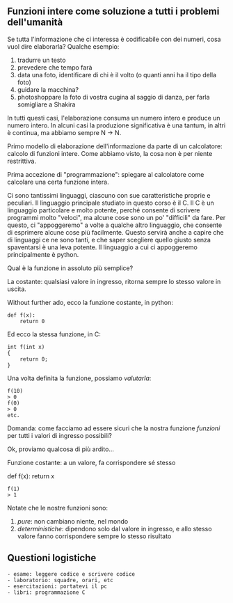 
## Funzioni intere come soluzione a tutti i problemi dell'umanità
Se tutta l'informazione che ci interessa è codificabile con dei numeri, cosa
vuol dire elaborarla?
Qualche esempio:

1) tradurre un testo
2) prevedere che tempo farà
3) data una foto, identificare di chi è il volto (o quanti anni ha il tipo
della foto) 
4) guidare la macchina?
5) photoshoppare la foto di vostra cugina al saggio di danza, per farla
somigliare a Shakira
    
In tutti questi casi, l'elaborazione consuma un numero intero e produce un
numero intero. In alcuni casi la produzione significativa è una tantum, in altri
è continua, ma abbiamo sempre N -> N.

Primo modello di elaborazione dell'informazione da parte di un calcolatore:
calcolo di funzioni intere. Come abbiamo visto, la cosa non è per niente restrittiva.

Prima accezione di "programmazione": spiegare al calcolatore come calcolare una
certa funzione intera.

Ci sono tantissimi linguaggi, ciascuno con sue caratteristiche proprie e
peculiari. Il linguaggio principale studiato in questo corso è il C. Il C è un
linguaggio particolare e molto potente, perché consente di scrivere programmi
molto "veloci", ma alcune cose sono un po' "difficili" da fare. Per
questo, ci "appoggeremo" a volte a qualche altro linguaggio, che consente di
esprimere alcune cose più facilmente. Questo servirà anche a capire che di
linguaggi ce ne sono tanti, e che saper scegliere quello giusto senza
spaventarsi è una leva potente. Il linguaggio a cui ci appoggeremo
principalmente è python.

Qual è la funzione in assoluto più semplice?

La costante: qualsiasi valore in ingresso, ritorna sempre lo stesso valore in
uscita.

Without further ado, ecco la funzione costante, in python:

    def f(x):
        return 0

Ed ecco la stessa funzione, in C:

    int f(int x)
    {
        return 0;        
    }

Una volta definita la funzione, possiamo *valutarla*:

    f(10)
    > 0
    f(0)
    > 0
    etc.

Domanda: come facciamo ad essere sicuri che la nostra funzione *funzioni* per
tutti i valori di ingresso possibili?

Ok, proviamo qualcosa di più ardito...

Funzione costante: a un valore, fa corrispondere sé stesso

def f(x):
    return x

    f(1)
    > 1

Notate che le nostre funzioni sono:
1) *pure*: non cambiano niente, nel mondo
2) *deterministiche*: dipendono solo dal valore in ingresso, e allo stesso
valore fanno corrispondere sempre lo stesso risultato

## Questioni logistiche
    - esame: leggere codice e scrivere codice
    - laboratorio: squadre, orari, etc
    - esercitazioni: portatevi il pc
    - libri: programmazione C
